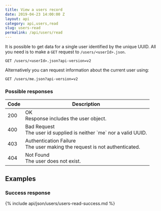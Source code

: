 ```yaml
---
title: View a users record 
date: 2019-04-23 14:00:00 Z
layout: api
category: api,users,read
slug: users-read
permalink: /api/users/read
---
```


It is possible to get data for a single user identified by the unique UUID. 
All you need is to make a `GET` request to `/users/<userId>.json`.

```
GET /users/<userId>.json?api-version=v2
```

Alternatively you can request information about the current user using:
```
GET /users/me.json?api-version=v2
```

### Possible responses

<table class="table-parameters">
    <thead>
        <tr>
            <th>Code</th>
            <th>Description</th>
        </tr>
    </thead>
    <tbody>
        <tr>
            <td>200</td>
            <td>OK<br/>
            Response includes the user object.</td>
        </tr>
        <tr>
            <td>400</td>
            <td>Bad Request<br/>
            The user id supplied is neither `me` nor a valid UUID.</td>
        </tr>
        <tr>
            <td>403</td>
            <td>Authentication Failure<br/>
            The user making the request is not authenticated.</td>
        </tr>
        <tr>
            <td>404</td>
            <td>Not Found<br/>
            The user does not exist.</td>
        </tr>
    </tbody>
</table>

## Examples
### Success response

{% include api/json/users/users-read-success.md %}
